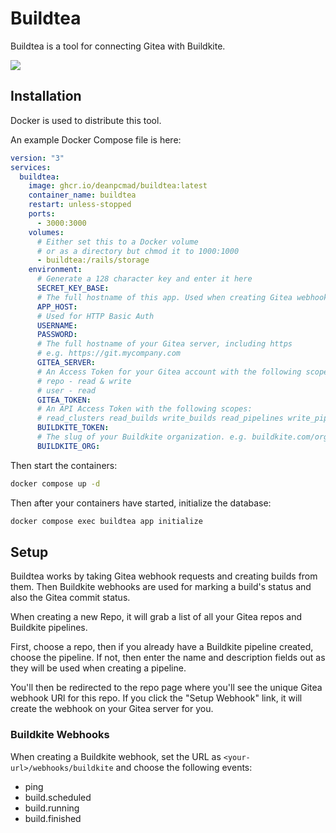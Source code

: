 # Buildtea

Buildtea is a tool for connecting Gitea with Buildkite.

![](https://files.deanpcmad.com/2023/B0hNS/photoshop_g1BM9yMbWg.png)

## Installation

Docker is used to distribute this tool.

An example Docker Compose file is here:

```yaml
version: "3"
services:
  buildtea:
    image: ghcr.io/deanpcmad/buildtea:latest
    container_name: buildtea
    restart: unless-stopped
    ports:
      - 3000:3000
    volumes:
      # Either set this to a Docker volume
      # or as a directory but chmod it to 1000:1000
      - buildtea:/rails/storage
    environment:
      # Generate a 128 character key and enter it here
      SECRET_KEY_BASE:
      # The full hostname of this app. Used when creating Gitea webhooks
      APP_HOST:
      # Used for HTTP Basic Auth
      USERNAME:
      PASSWORD:
      # The full hostname of your Gitea server, including https
      # e.g. https://git.mycompany.com
      GITEA_SERVER:
      # An Access Token for your Gitea account with the following scopes:
      # repo - read & write
      # user - read
      GITEA_TOKEN:
      # An API Access Token with the following scopes:
      # read_clusters read_builds write_builds read_pipelines write_pipelines
      BUILDKITE_TOKEN:
      # The slug of your Buildkite organization. e.g. buildkite.com/orgslug
      BUILDKITE_ORG:
```

Then start the containers:

```sh
docker compose up -d
```

Then after your containers have started, initialize the database:

```sh
docker compose exec buildtea app initialize
```

## Setup

Buildtea works by taking Gitea webhook requests and creating builds from them. Then Buildkite webhooks are used
for marking a build's status and also the Gitea commit status.

When creating a new Repo, it will grab a list of all your Gitea repos and Buildkite pipelines.

First, choose a repo, then if you already have a Buildkite pipeline created, choose the pipeline. If not, then
enter the name and description fields out as they will be used when creating a pipeline.

You'll then be redirected to the repo page where you'll see the unique Gitea webhook URl for this repo. If you
click the "Setup Webhook" link, it will create the webhook on your Gitea server for you.

### Buildkite Webhooks

When creating a Buildkite webhook, set the URL as `<your-url>/webhooks/buildkite` and choose the following events:

- ping
- build.scheduled
- build.running
- build.finished
